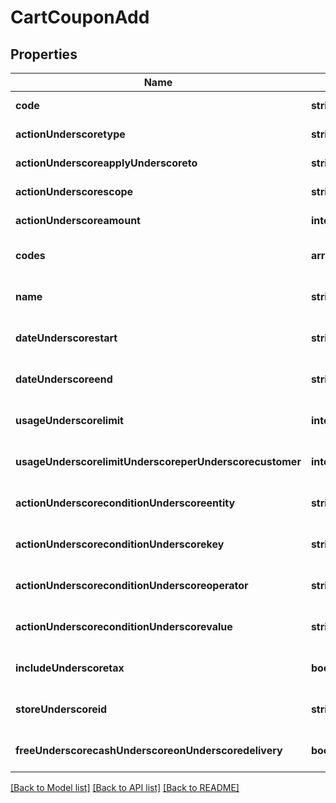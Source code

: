 # CartCouponAdd

## Properties
Name | Type | Description | Notes
------------ | ------------- | ------------- | -------------
**code** | **string** |  | [default to null]
**actionUnderscoretype** | **string** |  | [default to null]
**actionUnderscoreapplyUnderscoreto** | **string** |  | [default to null]
**actionUnderscorescope** | **string** |  | [default to null]
**actionUnderscoreamount** | **integer** |  | [default to null]
**codes** | **array[string]** |  | [optional] [default to null]
**name** | **string** |  | [optional] [default to null]
**dateUnderscorestart** | **string** |  | [optional] [default to now]
**dateUnderscoreend** | **string** |  | [optional] [default to null]
**usageUnderscorelimit** | **integer** |  | [optional] [default to null]
**usageUnderscorelimitUnderscoreperUnderscorecustomer** | **integer** |  | [optional] [default to null]
**actionUnderscoreconditionUnderscoreentity** | **string** |  | [optional] [default to null]
**actionUnderscoreconditionUnderscorekey** | **string** |  | [optional] [default to null]
**actionUnderscoreconditionUnderscoreoperator** | **string** |  | [optional] [default to null]
**actionUnderscoreconditionUnderscorevalue** | **string** |  | [optional] [default to null]
**includeUnderscoretax** | **boolean** |  | [optional] [default to false]
**storeUnderscoreid** | **string** |  | [optional] [default to null]
**freeUnderscorecashUnderscoreonUnderscoredelivery** | **boolean** |  | [optional] [default to null]

[[Back to Model list]](../README.md#documentation-for-models) [[Back to API list]](../README.md#documentation-for-api-endpoints) [[Back to README]](../README.md)


